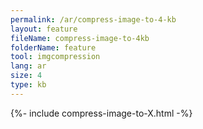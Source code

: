 ```yaml
---
permalink: /ar/compress-image-to-4-kb
layout: feature
fileName: compress-image-to-4kb
folderName: feature
tool: imgcompression
lang: ar
size: 4
type: kb
---
```


{%- include compress-image-to-X.html -%}
